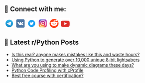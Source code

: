 ## 🔎 Connect with me:
[<img src="https://github.com/bullbesh/bullbesh/blob/main/images/Telegram.png" width="32" height="32" />](https://t.me/bullbesh)
[<img src="https://github.com/bullbesh/bullbesh/blob/main/images/VK.png" width="32" height="32" />](https://vk.com/bullbesh)
[<img src="https://github.com/bullbesh/bullbesh/blob/main/images/Twitter.png" width="32" height="32" />](https://twitter.com/bullbesh1)
[<img src="https://github.com/bullbesh/bullbesh/blob/main/images/Instagram.png" width="32" height="32" />](https://www.instagram.com/bullbesh)
[<img src="https://github.com/bullbesh/bullbesh/blob/main/images/Reddit.png" width="32" height="32" />](https://www.reddit.com/user/bullbesh)
[<img src="https://github.com/bullbesh/bullbesh/blob/main/images/YouTube.png" width="32" height="32" />](https://www.youtube.com/channel/UCtfjRs6uzgq5mfm8S06WTcg)

## 📕 Latest r/Python Posts
<!-- BLOG-POST-LIST:START -->
- [Is this real? anyone makes mistakes like this and waste hours?](https://www.reddit.com/r/Python/comments/17ljq2k/is_this_real_anyone_makes_mistakes_like_this_and/)
- [Using Python to generate over 10,000 unique 8-bit lightsabers](https://www.reddit.com/r/Python/comments/17ljerr/using_python_to_generate_over_10000_unique_8bit/)
- [What are you using to make dynamic diagrams these days?](https://www.reddit.com/r/Python/comments/17lhs3k/what_are_you_using_to_make_dynamic_diagrams_these/)
- [Python Code Profiling with cProfile](https://www.reddit.com/r/Python/comments/17lfubm/python_code_profiling_with_cprofile/)
- [Best free course with certification?](https://www.reddit.com/r/Python/comments/17lfr4m/best_free_course_with_certification/)
<!-- BLOG-POST-LIST:END -->
